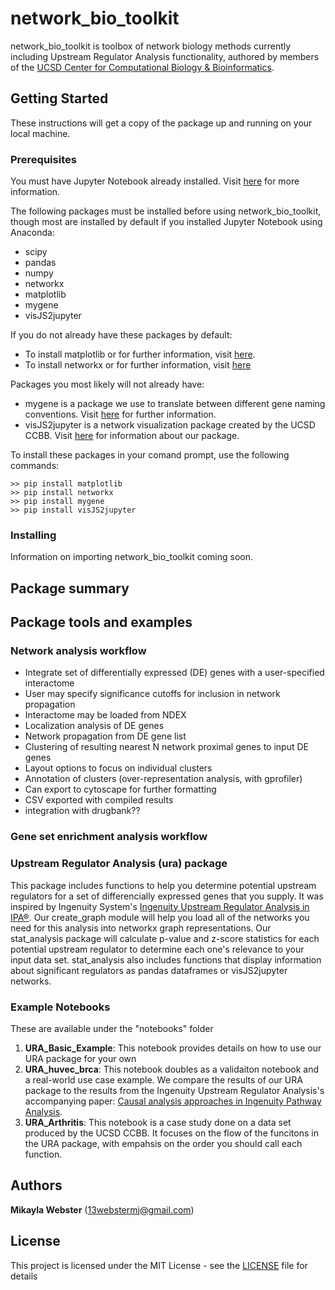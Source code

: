 # network_bio_toolkit

network_bio_toolkit is toolbox of network biology methods currently including Upstream Regulator Analysis functionality, authored by members of the [UCSD Center for Computational Biology & Bioinformatics](http://compbio.ucsd.edu).

## Getting Started

These instructions will get a copy of the package up and running on your local machine.

### Prerequisites

You must have Jupyter Notebook already installed. Visit [here](http://jupyter.org/install.html) for more information.

The following packages must be installed before using network_bio_toolkit, though most are installed by default if you installed Jupyter Notebook using Anaconda:

* scipy
* pandas
* numpy
* networkx
* matplotlib
* mygene
* visJS2jupyter

If you do not already have these packages by default:
* To install matplotlib or for further information, visit [here](http://matplotlib.org/users/installing.html).
* To install networkx or for further information, visit [here](https://networkx.github.io/)
 
Packages you most likely will not already have:
* mygene is a package we use to translate between different gene naming conventions. Visit [here](http://mygene.info/) for further information.
* visJS2jupyter is a network visualization package created by the UCSD CCBB. Visit [here](https://ucsd-ccbb.github.io/visJS2jupyter/) for information about our package.
 
To install these packages in your comand prompt, use the following commands:

```
>> pip install matplotlib
>> pip install networkx
>> pip install mygene
>> pip install visJS2jupyter
```


### Installing

Information on importing network_bio_toolkit coming soon.

## Package summary


## Package tools and examples

### Network analysis workflow

- Integrate set of differentially expressed (DE) genes with a user-specified interactome
- User may specify significance cutoffs for inclusion in network propagation
- Interactome may be loaded from NDEX
- Localization analysis of DE genes
- Network propagation from DE gene list
- Clustering of resulting nearest N network proximal genes to input DE genes
- Layout options to focus on individual clusters
- Annotation of clusters (over-representation analysis, with gprofiler)
- Can export to cytoscape for further formatting
- CSV exported with compiled results
- integration with drugbank??

### Gene set enrichment analysis workflow

### Upstream Regulator Analysis (ura) package
This package includes functions to help you determine potential upstream regulators for a set of differencially expressed genes that you supply. It was inspired by Ingenuity System's [Ingenuity Upstream Regulator Analysis in IPA®](http://pages.ingenuity.com/rs/ingenuity/images/0812%20upstream_regulator_analysis_whitepaper.pdf). Our create_graph module will help you load all of the networks you need for this analysis into networkx graph representations. Our stat_analysis package will calculate p-value and z-score statistics for each potential upstream regulator to determine each one's relevance to your input data set. stat_analysis also includes functions that display information about significant regulators as pandas dataframes or visJS2jupyter networks.

### Example Notebooks

These are available under the "notebooks" folder

1) **URA_Basic_Example**: This notebook provides details on how to use our URA package for your own 
2) **URA_huvec_brca**: This notebook doubles as a validaiton notebook and a real-world use case example. We compare the results of our URA package to the results from the Ingenuity Upstream Regulator Analysis's accompanying paper: [Causal analysis approaches in Ingenuity Pathway Analysis](https://www.ncbi.nlm.nih.gov/pmc/articles/PMC3928520/).
3) **URA_Arthritis**: This notebook is a case study done on a data set produced by the UCSD CCBB. It focuses on the flow of the funcitons in the URA package, with empahsis on the order you should call each function.




## Authors
**Mikayla Webster** (13webstermj@gmail.com)

## License
This project is licensed under the MIT License - see the [LICENSE](LICENSE) file for details
